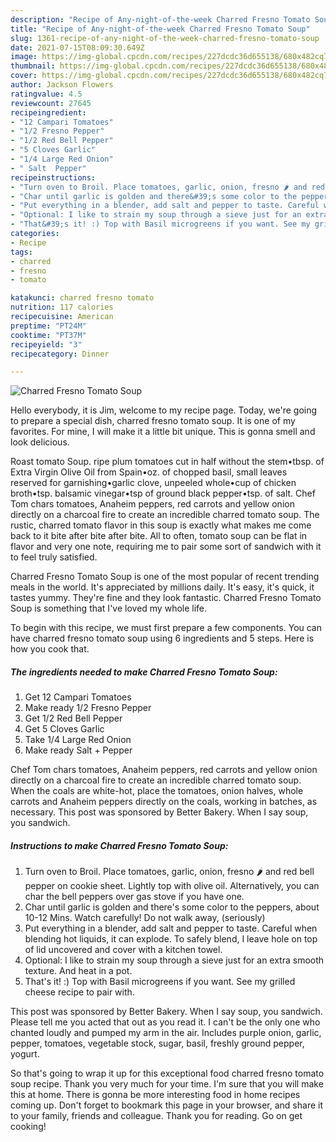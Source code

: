 ```yaml
---
description: "Recipe of Any-night-of-the-week Charred Fresno Tomato Soup"
title: "Recipe of Any-night-of-the-week Charred Fresno Tomato Soup"
slug: 1361-recipe-of-any-night-of-the-week-charred-fresno-tomato-soup
date: 2021-07-15T08:09:30.649Z
image: https://img-global.cpcdn.com/recipes/227dcdc36d655138/680x482cq70/charred-fresno-tomato-soup-recipe-main-photo.jpg
thumbnail: https://img-global.cpcdn.com/recipes/227dcdc36d655138/680x482cq70/charred-fresno-tomato-soup-recipe-main-photo.jpg
cover: https://img-global.cpcdn.com/recipes/227dcdc36d655138/680x482cq70/charred-fresno-tomato-soup-recipe-main-photo.jpg
author: Jackson Flowers
ratingvalue: 4.5
reviewcount: 27645
recipeingredient:
- "12 Campari Tomatoes"
- "1/2 Fresno Pepper"
- "1/2 Red Bell Pepper"
- "5 Cloves Garlic"
- "1/4 Large Red Onion"
- " Salt  Pepper"
recipeinstructions:
- "Turn oven to Broil. Place tomatoes, garlic, onion, fresno 🌶️ and red bell pepper on cookie sheet. Lightly top with olive oil. Alternatively, you can char the bell peppers over gas stove if you have one."
- "Char until garlic is golden and there&#39;s some color to the peppers, about 10-12 Mins. Watch carefully! Do not walk away, (seriously)"
- "Put everything in a blender, add salt and pepper to taste. Careful when blending hot liquids, it can explode. To safely blend, I leave hole on top of lid uncovered and cover with a kitchen towel."
- "Optional: I like to strain my soup through a sieve just for an extra smooth texture. And heat in a pot."
- "That&#39;s it! :) Top with Basil microgreens if you want. See my grilled cheese recipe to pair with."
categories:
- Recipe
tags:
- charred
- fresno
- tomato

katakunci: charred fresno tomato 
nutrition: 117 calories
recipecuisine: American
preptime: "PT24M"
cooktime: "PT37M"
recipeyield: "3"
recipecategory: Dinner

---
```



![Charred Fresno Tomato Soup](https://img-global.cpcdn.com/recipes/227dcdc36d655138/680x482cq70/charred-fresno-tomato-soup-recipe-main-photo.jpg)

Hello everybody, it is Jim, welcome to my recipe page. Today, we're going to prepare a special dish, charred fresno tomato soup. It is one of my favorites. For mine, I will make it a little bit unique. This is gonna smell and look delicious.

Roast tomato Soup. ripe plum tomatoes cut in half without the stem•tbsp. of Extra Virgin Olive Oil from Spain•oz. of chopped basil, small leaves reserved for garnishing•garlic clove, unpeeled whole•cup of chicken broth•tsp. balsamic vinegar•tsp of ground black pepper•tsp. of salt. Chef Tom chars tomatoes, Anaheim peppers, red carrots and yellow onion directly on a charcoal fire to create an incredible charred tomato soup. The rustic, charred tomato flavor in this soup is exactly what makes me come back to it bite after bite after bite. All to often, tomato soup can be flat in flavor and very one note, requiring me to pair some sort of sandwich with it to feel truly satisfied.

Charred Fresno Tomato Soup is one of the most popular of recent trending meals in the world. It's appreciated by millions daily. It's easy, it's quick, it tastes yummy. They're fine and they look fantastic. Charred Fresno Tomato Soup is something that I've loved my whole life.


To begin with this recipe, we must first prepare a few components. You can have charred fresno tomato soup using 6 ingredients and 5 steps. Here is how you cook that.

<!--inarticleads1-->

##### The ingredients needed to make Charred Fresno Tomato Soup:

1. Get 12 Campari Tomatoes
1. Make ready 1/2 Fresno Pepper
1. Get 1/2 Red Bell Pepper
1. Get 5 Cloves Garlic
1. Take 1/4 Large Red Onion
1. Make ready  Salt + Pepper


Chef Tom chars tomatoes, Anaheim peppers, red carrots and yellow onion directly on a charcoal fire to create an incredible charred tomato soup. When the coals are white-hot, place the tomatoes, onion halves, whole carrots and Anaheim peppers directly on the coals, working in batches, as necessary. This post was sponsored by Better Bakery. When I say soup, you sandwich. 

<!--inarticleads2-->

##### Instructions to make Charred Fresno Tomato Soup:

1. Turn oven to Broil. Place tomatoes, garlic, onion, fresno 🌶️ and red bell pepper on cookie sheet. Lightly top with olive oil. Alternatively, you can char the bell peppers over gas stove if you have one.
1. Char until garlic is golden and there&#39;s some color to the peppers, about 10-12 Mins. Watch carefully! Do not walk away, (seriously)
1. Put everything in a blender, add salt and pepper to taste. Careful when blending hot liquids, it can explode. To safely blend, I leave hole on top of lid uncovered and cover with a kitchen towel.
1. Optional: I like to strain my soup through a sieve just for an extra smooth texture. And heat in a pot.
1. That&#39;s it! :) Top with Basil microgreens if you want. See my grilled cheese recipe to pair with.


This post was sponsored by Better Bakery. When I say soup, you sandwich. Please tell me you acted that out as you read it. I can&#39;t be the only one who chanted loudly and pumped my arm in the air. Includes purple onion, garlic, pepper, tomatoes, vegetable stock, sugar, basil, freshly ground pepper, yogurt. 

So that's going to wrap it up for this exceptional food charred fresno tomato soup recipe. Thank you very much for your time. I'm sure that you will make this at home. There is gonna be more interesting food in home recipes coming up. Don't forget to bookmark this page in your browser, and share it to your family, friends and colleague. Thank you for reading. Go on get cooking!
